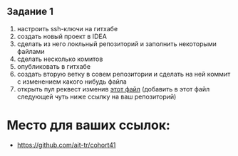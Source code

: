 ## Задание 1

1. настроить ssh-ключи на гитхабе
2. создать новый проект в IDEA
3. сделать из него локльный репозиторий и заполнить некоторыми файлами
4. сделать несколько комитов
5. опубликовать в гитхабе
6. создать вторую ветку в совем репозитории и сделать на ней коммит с изменением какого нибудь файла
7. открыть пул реквест изменив [этот файл](https://github.com/ait-tr/cohort41/blob/main/linux_git/lesson_01/homework.md) (добавить в этот файл следующей чуть ниже ссылку на ваш репозиторий)

# Место для ваших ссылок:

- https://github.com/ait-tr/cohort41